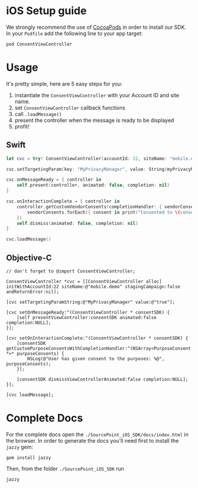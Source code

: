 
# iOS Setup guide

We strongly recommend the use of [CocoaPods](https://cocoapods.org) in order to install our SDK.
In your `Podfile` add the following line to your app target:

```
pod ConsentViewController
```

# Usage

It's pretty simple, here are 5 easy steps for you:

1. instantiate the `ConsentViewController` with your Account ID and site name.
2. set `ConsentViewController` callback functions
3. call `.loadMessage()`
4. present the controller when the message is ready to be displayed
5. profit!

## Swift
```swift
let cvc = try! ConsentViewController(accountId: 22, siteName: "mobile.demo", stagingCampaign: false)

cvc.setTargetingParam(key: "MyPrivacyManager", value: String(myPrivacyManager))

cvc.onMessageReady = { controller in
    self.present(controller, animated: false, completion: nil)
}

cvc.onInteractionComplete = { controller in
    controller.getCustomVendorConsents(completionHandler: { vendorConsents in
        vendorConsents.forEach({ consent in print("Consented to \(consent)") })
    })
    self.dismiss(animated: false, completion: nil)
}

cvc.loadMessage()
```

## Objective-C
```obj-c
// don't forget to @import ConsentViewController;

ConsentViewController *cvc = [[ConsentViewController alloc] initWithAccountId:22 siteName:@"mobile.demo" stagingCampaign:false andReturnError:nil];

[cvc setTargetingParamString:@"MyPrivacyManager" value:@"true"];

[cvc setOnMessageReady:^(ConsentViewController * consentSDK) {
    [self presentViewController:consentSDK animated:false completion:NULL];
}];

[cvc setOnInteractionComplete:^(ConsentViewController * consentSDK) {
    [consentSDK getCustomPurposeConsentsWithCompletionHandler:^(NSArray<PurposeConsent *>* purposeConsents) {
        NSLog(@"User has given consent to the purposes: %@", purposeConsents);
    }];

    [consentSDK dismissViewControllerAnimated:false completion:NULL];
}];

[cvc loadMessage];

```

# Complete Docs
For the complete docs open the `./SourcePoint_iOS_SDK/docs/index.html` in the browser.
In order to generate the docs you'll need first to install the `jazzy` gem:

    gem install jazzy

Then, from the folder `./SourcePoint_iOS_SDK` run

    jazzy

